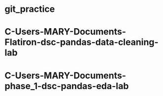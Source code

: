 # git_practice
# C-Users-MARY-Documents-Flatiron-dsc-pandas-data-cleaning-lab
# C-Users-MARY-Documents-phase_1-dsc-pandas-eda-lab
